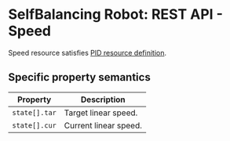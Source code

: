 # SelfBalancing Robot: REST API - Speed
Speed resource satisfies [PID resource definition](./pid.md).
## Specific property semantics
|Property|Description|
|---|---|
|`state[].tar`|Target linear speed.|
|`state[].cur`|Current linear speed.|